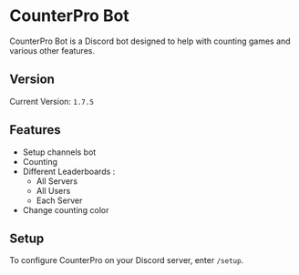 # CounterPro Bot

CounterPro Bot is a Discord bot designed to help with counting games and various other features.

## Version

Current Version: `1.7.5`

## Features

- Setup channels bot
- Counting
- Different Leaderboards :
    - All Servers
    - All Users
    - Each Server
- Change counting color

## Setup

To configure CounterPro on your Discord server, enter `/setup`.
